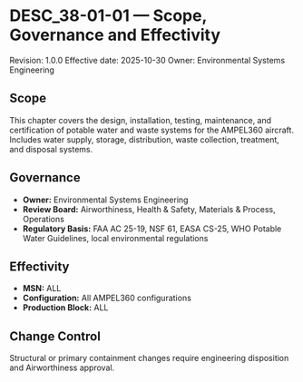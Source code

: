 # DESC_38-01-01 — Scope, Governance and Effectivity
Revision: 1.0.0
Effective date: 2025-10-30
Owner: Environmental Systems Engineering

## Scope
This chapter covers the design, installation, testing, maintenance, and certification of potable water and waste systems for the AMPEL360 aircraft. Includes water supply, storage, distribution, waste collection, treatment, and disposal systems.

## Governance
- **Owner:** Environmental Systems Engineering
- **Review Board:** Airworthiness, Health & Safety, Materials & Process, Operations
- **Regulatory Basis:** FAA AC 25-19, NSF 61, EASA CS-25, WHO Potable Water Guidelines, local environmental regulations

## Effectivity
- **MSN:** ALL
- **Configuration:** All AMPEL360 configurations
- **Production Block:** ALL

## Change Control
Structural or primary containment changes require engineering disposition and Airworthiness approval.
